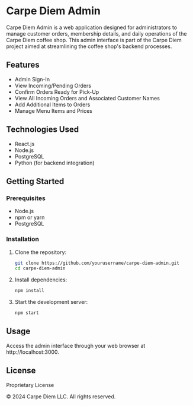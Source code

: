 # Carpe Diem Admin

Carpe Diem Admin is a web application designed for administrators to manage customer orders, membership details, and daily operations of the Carpe Diem coffee shop. This admin interface is part of the Carpe Diem project aimed at streamlining the coffee shop's backend processes.

## Features

- Admin Sign-In
- View Incoming/Pending Orders
- Confirm Orders Ready for Pick-Up
- View All Incoming Orders and Associated Customer Names
- Add Additional Items to Orders
- Manage Menu Items and Prices

## Technologies Used

- React.js
- Node.js
- PostgreSQL
- Python (for backend integration)

## Getting Started

### Prerequisites

- Node.js
- npm or yarn
- PostgreSQL

### Installation

1. Clone the repository:
   ```sh
   git clone https://github.com/yourusername/carpe-diem-admin.git
   cd carpe-diem-admin
2. Install dependencies:
   ```sh
   npm install
3. Start the development server:
   ```sh
   npm start
   
## Usage

Access the admin interface through your web browser at http://localhost:3000.

## License

Proprietary License

© 2024 Carpe Diem LLC. All rights reserved.




